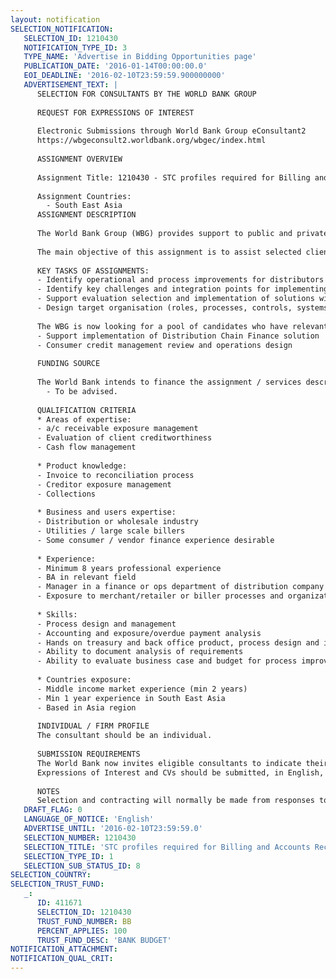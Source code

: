 ```yaml
---
layout: notification
SELECTION_NOTIFICATION: 
   SELECTION_ID: 1210430
   NOTIFICATION_TYPE_ID: 3
   TYPE_NAME: 'Advertise in Bidding Opportunities page'
   PUBLICATION_DATE: '2016-01-14T00:00:00.0'
   EOI_DEADLINE: '2016-02-10T23:59:59.900000000'
   ADVERTISEMENT_TEXT: |
      SELECTION FOR CONSULTANTS BY THE WORLD BANK GROUP
      
      REQUEST FOR EXPRESSIONS OF INTEREST
      
      Electronic Submissions through World Bank Group eConsultant2
      https://wbgeconsult2.worldbank.org/wbgec/index.html
      
      ASSIGNMENT OVERVIEW
      
      Assignment Title: 1210430 - STC profiles required for Billing and Accounts Receivable Process Manager - Payments and Digital Finance Projects in EAP & South Asia
      
      Assignment Countries:
        - South East Asia 
      ASSIGNMENT DESCRIPTION
      
      The World Bank Group (WBG) provides support to public and private sector institutions to develop payments and related financial infrastructure. Within the context of support for the development of payment systems in selected south east Asian countries, WBG is assisting banks and payment service providers to improve their services for supply chain payments and finance operations in retail distribution.
      
      The main objective of this assignment is to assist selected clients to improve their internal processes for billing, supply chain management and client receivables management and assist banks and payment providers in simplifying, minimizing the effort required to implement new services for credit and payment collection.
      
      KEY TASKS OF ASSIGNMENTS:
      - Identify operational and process improvements for distributors or other billers to streamline their order to billing to collections & reconciliation process
      - Identify key challenges and integration points for implementing Distribution Chain Finance solutions with banking partners
      - Support evaluation selection and implementation of solutions with sales, finance and operations departments of distributors and wholesalers
      - Design target organisation (roles, processes, controls, systems reqs., metrics, etc.) for credit management operations of distributors in on-to-offline
      
      The WBG is now looking for a pool of candidates who have relevant experience in the field to submit their CVs for potential projects below.
      - Support implementation of Distribution Chain Finance solution
      - Consumer credit management review and operations design
      
      FUNDING SOURCE
      
      The World Bank intends to finance the assignment / services described below under the following trust fund(s):
        - To be advised.
      
      QUALIFICATION CRITERIA
      * Areas of expertise:
      - a/c receivable exposure management
      - Evaluation of client creditworthiness 
      - Cash flow management
      
      * Product knowledge:
      - Invoice to reconciliation process 
      - Creditor exposure management
      - Collections
      
      * Business and users expertise:
      - Distribution or wholesale industry
      - Utilities / large scale billers
      - Some consumer / vendor finance experience desirable
      
      * Experience:
      - Minimum 8 years professional experience
      - BA in relevant field
      - Manager in a finance or ops department of distribution company
      - Exposure to merchant/retailer or biller processes and organization
      
      * Skills:
      - Process design and management
      - Accounting and exposure/overdue payment analysis
      - Hands on treasury and back office product, process design and implementation
      - Ability to document analysis of requirements
      - Ability to evaluate business case and budget for process improvements
      
      * Countries exposure:
      - Middle income market experience (min 2 years)
      - Min 1 year experience in South East Asia
      - Based in Asia region
      
      INDIVIDUAL / FIRM PROFILE
      The consultant should be an individual. 
      
      SUBMISSION REQUIREMENTS
      The World Bank now invites eligible consultants to indicate their interest in providing the services.  Interested consultants must submit a letter of interest and a CV indicating that they are qualified to perform the services (description of similar assignments, experience in similar conditions, availability of appropriate skills, etc.).  Please note that the total size of all attachments should be less than 5MB.  
      Expressions of Interest and CVs should be submitted, in English, electronically through World Bank Group eConsultant2(https://wbgeconsult2.worldbank.org/wbgec/index.html)
      
      NOTES
      Selection and contracting will normally be made from responses to this notification.  The consultant will be selected from a shortlist.
   DRAFT_FLAG: 0
   LANGUAGE_OF_NOTICE: 'English'
   ADVERTISE_UNTIL: '2016-02-10T23:59:59.0'
   SELECTION_NUMBER: 1210430
   SELECTION_TITLE: 'STC profiles required for Billing and Accounts Receivable Process Manager - Payments and Digital Finance Projects in EAP & South Asia'
   SELECTION_TYPE_ID: 1
   SELECTION_SUB_STATUS_ID: 8
SELECTION_COUNTRY: 
SELECTION_TRUST_FUND: 
   _: 
      ID: 411671
      SELECTION_ID: 1210430
      TRUST_FUND_NUMBER: BB
      PERCENT_APPLIES: 100
      TRUST_FUND_DESC: 'BANK BUDGET'
NOTIFICATION_ATTACHMENT: 
NOTIFICATION_QUAL_CRIT: 
---
```

